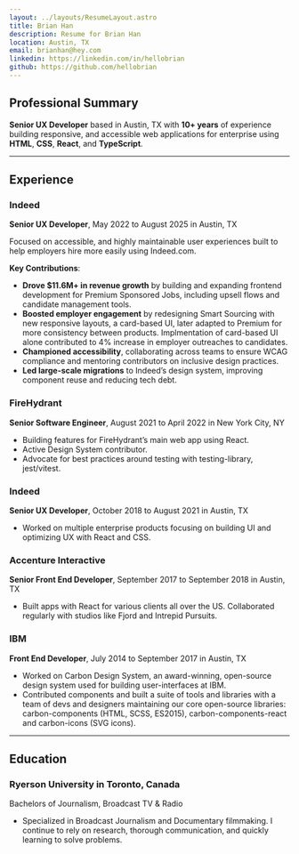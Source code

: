 ```yaml
---
layout: ../layouts/ResumeLayout.astro
title: Brian Han
description: Resume for Brian Han
location: Austin, TX
email: brianhan@hey.com
linkedin: https://linkedin.com/in/hellobrian
github: https://github.com/hellobrian
---
```


## Professional Summary

**Senior UX Developer** based in Austin, TX with **10+ years** of experience building responsive, and accessible web applications for enterprise using **HTML**, **CSS**, **React**, and **TypeScript**.

---

## Experience

### Indeed

**Senior UX Developer**, May 2022 to August 2025 in Austin, TX

Focused on accessible, and highly maintainable user experiences built to help employers hire more easily using Indeed.com.

**Key Contributions**:

- **Drove $11.6M+ in revenue growth** by building and expanding frontend development for Premium Sponsored Jobs, including upsell flows and candidate management tools.
- **Boosted employer engagement** by redesigning Smart Sourcing with new responsive layouts, a card-based UI, later adapted to Premium for more consistency between products. Implmentation of card-based UI alone contributed to 4% increase in employer outreaches to candidates.
- **Championed accessibility**, collaborating across teams to ensure WCAG compliance and mentoring contributors on inclusive design practices.
- **Led large-scale migrations** to Indeed’s design system, improving component reuse and reducing tech debt.

### FireHydrant

**Senior Software Engineer**, August 2021 to April 2022 in New York City, NY

- Building features for FireHydrant’s main web app using React.
- Active Design System contributor.
- Advocate for best practices around testing with testing-library, jest/vitest.

### Indeed

**Senior UX Developer**, October 2018 to August 2021 in Austin, TX

- Worked on multiple enterprise products focusing on building UI
  and optimizing UX with React and CSS.

### Accenture Interactive

**Senior Front End Developer**, September 2017 to September 2018 in Austin, TX

- Built apps with React for various clients all over the US. Collaborated
  regularly with studios like Fjord and Intrepid Pursuits.

### IBM

**Front End Developer**, July 2014 to September 2017 in Austin, TX

- Worked on Carbon Design System, an award-winning, open-source
  design system used for building user-interfaces at IBM.
- Contributed components and built a suite of tools and libraries with a
  team of devs and designers maintaining our core open-source libraries:
  carbon-components (HTML, SCSS, ES2015), carbon-components-react
  and carbon-icons (SVG icons).

---

## Education

### Ryerson University in Toronto, Canada

Bachelors of Journalism, Broadcast TV & Radio

- Specialized in Broadcast Journalism and Documentary filmmaking. I
  continue to rely on research, thorough communication, and quickly
  learning to solve problems.
